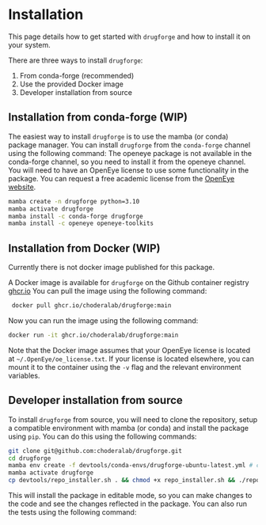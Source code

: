 Installation
===============

This page details how to get started with `drugforge` and how to install it on your system.

There are three ways to install `drugforge`:

1. From conda-forge (recommended)
2. Use the provided Docker image
3. Developer installation from source

Installation from conda-forge (WIP)
-----------------------------------

The easiest way to install `drugforge` is to use the mamba (or conda) package manager. You can install `drugforge` from the `conda-forge` channel using the following command:
The openeye package is not available in the conda-forge channel, so you need to install it from the openeye channel. You will need to have an OpenEye license to use some functionality in the package.
You can request a free academic license from the [OpenEye website](https://docs.eyesopen.com/toolkits/python/index.html).

```bash
mamba create -n drugforge python=3.10
mamba activate drugforge
mamba install -c conda-forge drugforge
mamba install -c openeye openeye-toolkits

```

Installation from Docker (WIP)
------------------------------

Currently there is not docker image published for this package.

A Docker image is available for `drugforge` on the Github container registry [ghcr.io](https://github.com/choderalab/drugforge/pkgs/container/drugforge) You can pull the image using the following command:

```bash
 docker pull ghcr.io/choderalab/drugforge:main
```

Now you can run the image using the following command:

```bash
docker run -it ghcr.io/choderalab/drugforge:main
```

Note that the Docker image assumes that your OpenEye license is located at `~/.OpenEye/oe_license.txt`. If your license is located elsewhere, you can mount it to the container using the `-v` flag and the relevant environment variables.


Developer installation from source
----------------------------------

To install `drugforge` from source, you will need to clone the repository, setup a compatible environment with mamba (or conda) and install the package using `pip`. You can do this using the following commands:

```bash
git clone git@github.com:choderalab/drugforge.git
cd drugforge
mamba env create -f devtools/conda-envs/drugforge-ubuntu-latest.yml # chose relevant file for your platform
mamba activate drugforge
cp devtools/repo_installer.sh . && chmod +x repo_installer.sh && ./repo_installer.sh
```

This will install the package in editable mode, so you can make changes to the code and see the changes reflected in the package. You can also run the tests using the following command:
